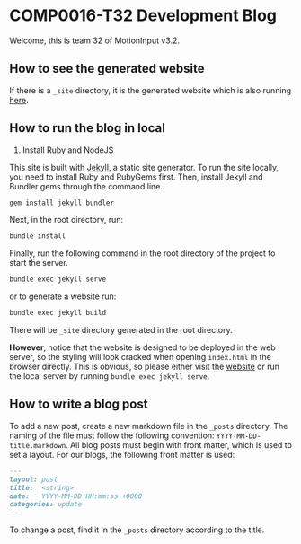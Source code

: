 # COMP0016-T32 Development Blog
Welcome, this is team 32 of MotionInput v3.2.

## How to see the generated website
If there is a `_site` directory, it is the generated website which is also running [here](https://comp0016-t32.github.io/blog/).

## How to run the blog in local
1. Install Ruby and NodeJS

This site is built with [Jekyll](https://jekyllrb.com/), a static site generator. To run the site locally, you need to install Ruby and RubyGems first. Then, install Jekyll and Bundler gems through the command line.

```bash
gem install jekyll bundler
```

Next, in the root directory, run:

```bash
bundle install
```

Finally, run the following command in the root directory of the project to start the server.

```bash
bundle exec jekyll serve
```

or to generate a website run:

```bash
bundle exec jekyll build
```

There will be `_site` directory generated in the root directory.

**However**, notice that the website is designed to be deployed in the web server, so the styling will look cracked when opening `index.html` in the browser directly. This is obvious, so please either visit the [website](https://comp0016-t32.github.io/blog/) or run the local server by running `bundle exec jekyll serve`.

## How to write a blog post
To add a new post, create a new markdown file in the `_posts` directory. The naming of the file must follow the following convention: `YYYY-MM-DD-title.markdown`. All blog posts must begin with front matter, which is used to set a layout. For our blogs, the following front matter is used:

```markdown
---
layout: post
title:  <string>
date:   YYYY-MM-DD HH:mm:ss +0000
categories: update
---
```

To change a post, find it in the `_posts` directory according to the title.
